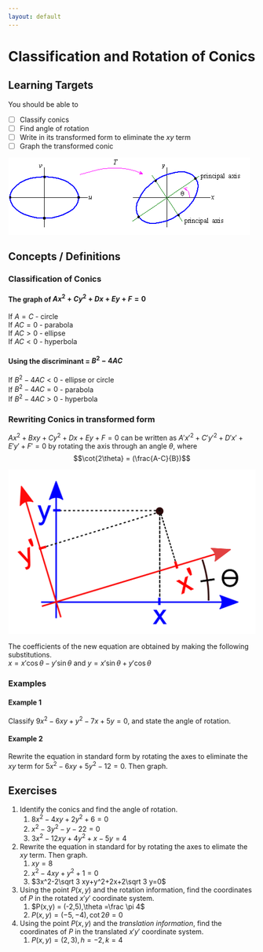 ```yaml
---
layout: default
---
```


# Classification and Rotation of Conics

## Learning Targets

You should be able to
- [ ] Classify conics
- [ ] Find angle of rotation
- [ ] Write in its transformed form to eliminate the $xy$ term
- [ ] Graph the transformed conic

![Graph the Transformed Conic](../assets/precalculus/classification-and-rotation-of-conics_1.gif)

## Concepts / Definitions

### Classification of Conics

#### The graph of $Ax^2 + Cy^2 + Dx + Ey + F = 0$
If $A = C$ - circle<br>
If $AC = 0$ - parabola<br>
If $AC > 0$ - ellipse<br>
If $AC < 0$ - hyperbola

#### Using the discriminant = $B^2 - 4AC$<br>
If $B^2 - 4AC < 0$ - ellipse or circle<br>
If $B^2 - 4AC = 0$ - parabola<br>
If $B^2 - 4AC > 0$ - hyperbola

### Rewriting Conics in transformed form

$Ax^2 + Bxy + Cy^2 + Dx + Ey + F = 0$ can be written as $A'x'^2 + C'y'^2 + D'x' + E'y' + F' = 0$ by rotating the axis through an angle $\theta$, where
$$\cot{2\theta} = (\frac{A-C}{B})$$

![Rotated Axis](../assets/precalculus/classification-and-rotation-of-conics_2.svg)

The coefficients of the new equation are obtained by making the following substitutions.<br>
$x = x' \cos{\theta} - y' \sin{\theta}$ and $y = x' \sin{\theta} + y' \cos{\theta}$

### Examples

#### Example 1
Classify $9x^2-6xy+y^2-7x+5y=0$, and state the angle of rotation.

#### Example 2
Rewrite the equation in standard form by rotating the axes to eliminate the $xy$ term for $5x^2-6xy+5y^2-12=0$. Then graph.

## Exercises
  1. Identify the conics and find the angle of rotation.
     1. $8x^2-4xy+2y^2+6=0$
     2. $x^2-3y^2-y-22=0$
     3. $3x^2-12xy+4y^2+x-5y=4$
  2. Rewrite the equation in standard for by rotating the axes to elimate the $xy$ term. Then graph.
     1. $xy=8$
     2. $x^2-4xy+y^2+1=0$
     3. $3x^2-2\sqrt 3 xy+y^2+2x+2\sqrt 3 y=0$
  3. Using the point $P(x,y)$ and the rotation information, find the coordinates of $P$ in the rotated $x'y'$ coordinate system.
     1. $P(x,y) = (-2,5),\theta =\frac \pi 4$
     2. $P(x,y) = (-5,-4),\cot 2\theta = 0$
  4. Using the point $P(x,y)$ and the _translation information_, find the coordinates of $P$ in the translated $x'y'$ coordinate system.
     1. $P(x,y) = (2,3),h=-2,k=4$
